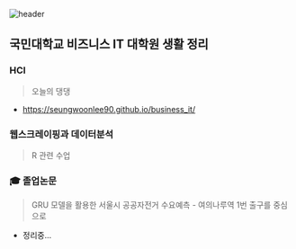 ![header](https://capsule-render.vercel.app/api?type=waving&&color=auto&height=200&section=header&text=business_it!&fontSize=65)

## 국민대학교 비즈니스 IT 대학원 생활 정리

### HCI
> 오늘의 댕댕
-  https://seungwoonlee90.github.io/business_it/

### 웹스크레이핑과 데이터분석
> R 관련 수업

### 🎓 졸업논문
> GRU 모델을 활용한 서울시 공공자전거 수요예측 - 여의나루역 1번 출구를 중심으로
- 정리중...